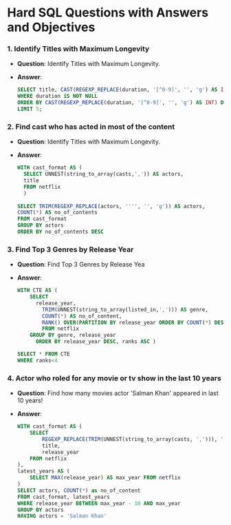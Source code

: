 <h1>Hard SQL Questions with Answers and Objectives </h1>


### 1. **Identify Titles with Maximum Longevity**

- **Question**:  Identify Titles with Maximum Longevity.

- **Answer**:
  ```sql
  SELECT title, CAST(REGEXP_REPLACE(duration, '[^0-9]', '', 'g') AS INT) FROM netflix
  WHERE duration iS NOT NULL	
  ORDER BY CAST(REGEXP_REPLACE(duration, '[^0-9]', '', 'g') AS INT) DESC 
  LIMIT 5;
  ```
    



### 2. **Find cast who has acted in most of the content**

- **Question**:  Identify Titles with Maximum Longevity.

- **Answer**:
  ```sql
  WITH cast_format AS (
  	SELECT UNNEST(string_to_array(casts,',')) AS actors, 
  	title 
  	FROM netflix
  	)
  	
  SELECT TRIM(REGEXP_REPLACE(actors, '''', '', 'g')) AS actors,
  COUNT(*) AS no_of_contents
  FROM cast_format
  GROUP BY actors
  ORDER BY no_of_contents DESC
  ```
    


### 3. **Find Top 3 Genres by Release Year**

- **Question**: Find Top 3 Genres by Release Yea

- **Answer**:
  ```sql
  WITH CTE AS (
      SELECT
        release_year,
  		  TRIM(UNNEST(string_to_array(listed_in,','))) AS genre,
  		  COUNT(*) AS no_of_content,
  		  RANK() OVER(PARTITION BY release_year ORDER BY COUNT(*) DESC) AS ranks
  		  FROM netflix 
      GROUP BY genre, release_year 
  		ORDER BY release_year DESC, ranks ASC )
  
  SELECT * FROM CTE
  WHERE ranks<4
  ```
    
### 4. **Actor who roled for any movie or tv show in the last 10 years**

- **Question**: Find how many movies actor 'Salman Khan' appeared in last 10 years!

- **Answer**:
  ```sql
  WITH cast_format AS (
      SELECT 
          REGEXP_REPLACE(TRIM(UNNEST(string_to_array(casts, ','))), '''', '', 'g') AS actors, 
          title,
          release_year
      FROM netflix
  ),
  latest_years AS (
      SELECT MAX(release_year) AS max_year FROM netflix
  )
  SELECT actors, COUNT(*) as no_of_content
  FROM cast_format, latest_years
  WHERE release_year BETWEEN max_year - 10 AND max_year
  GROUP BY actors
  HAVING actors = 'Salman Khan'
  ```

